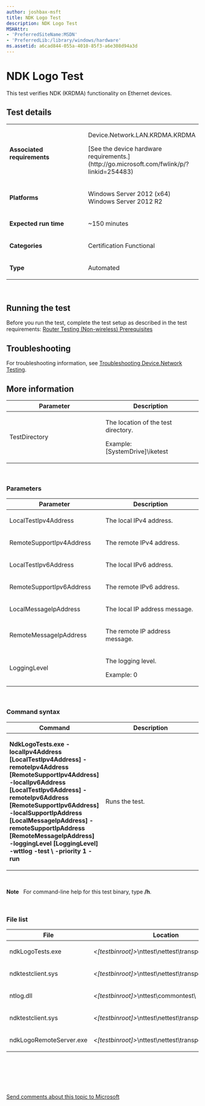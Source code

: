 ```yaml
---
author: joshbax-msft
title: NDK Logo Test
description: NDK Logo Test
MSHAttr:
- 'PreferredSiteName:MSDN'
- 'PreferredLib:/library/windows/hardware'
ms.assetid: a6cad844-055a-4010-85f3-a6e308d94a3d
---
```


# NDK Logo Test


This test verifies NDK (KRDMA) functionality on Ethernet devices.

## Test details


<table>
<colgroup>
<col width="50%" />
<col width="50%" />
</colgroup>
<tbody>
<tr class="odd">
<td><p><strong>Associated requirements</strong></p></td>
<td><p>Device.Network.LAN.KRDMA.KRDMA</p>
<p>[See the device hardware requirements.](http://go.microsoft.com/fwlink/p/?linkid=254483)</p></td>
</tr>
<tr class="even">
<td><p><strong>Platforms</strong></p></td>
<td><p>Windows Server 2012 (x64) Windows Server 2012 R2</p></td>
</tr>
<tr class="odd">
<td><p><strong>Expected run time</strong></p></td>
<td><p>~150 minutes</p></td>
</tr>
<tr class="even">
<td><p><strong>Categories</strong></p></td>
<td><p>Certification Functional</p></td>
</tr>
<tr class="odd">
<td><p><strong>Type</strong></p></td>
<td><p>Automated</p></td>
</tr>
</tbody>
</table>

 

## Running the test


Before you run the test, complete the test setup as described in the test requirements: [Router Testing (Non-wireless) Prerequisites](router-testing--non-wireless--prerequisites.md)

## Troubleshooting


For troubleshooting information, see [Troubleshooting Device.Network Testing](troubleshooting-devicenetwork-testing.md).

## More information


<table>
<colgroup>
<col width="50%" />
<col width="50%" />
</colgroup>
<thead>
<tr class="header">
<th>Parameter</th>
<th>Description</th>
</tr>
</thead>
<tbody>
<tr class="odd">
<td><p>TestDirectory</p></td>
<td><p>The location of the test directory.</p>
<p>Example: [SystemDrive]\iketest</p></td>
</tr>
</tbody>
</table>

 

### Parameters

<table>
<colgroup>
<col width="50%" />
<col width="50%" />
</colgroup>
<thead>
<tr class="header">
<th>Parameter</th>
<th>Description</th>
</tr>
</thead>
<tbody>
<tr class="odd">
<td><p>LocalTestIpv4Address</p></td>
<td><p>The local IPv4 address.</p></td>
</tr>
<tr class="even">
<td><p>RemoteSupportIpv4Address</p></td>
<td><p>The remote IPv4 address.</p></td>
</tr>
<tr class="odd">
<td><p>LocalTestIpv6Address</p></td>
<td><p>The local IPv6 address.</p></td>
</tr>
<tr class="even">
<td><p>RemoteSupportIpv6Address</p></td>
<td><p>The remote IPv6 address.</p></td>
</tr>
<tr class="odd">
<td><p>LocalMessageIpAddress</p></td>
<td><p>The local IP address message.</p></td>
</tr>
<tr class="even">
<td><p>RemoteMessageIpAddress</p></td>
<td><p>The remote IP address message.</p></td>
</tr>
<tr class="odd">
<td><p>LoggingLevel</p></td>
<td><p>The logging level.</p>
<p>Example: 0</p></td>
</tr>
</tbody>
</table>

 

### Command syntax

<table>
<colgroup>
<col width="50%" />
<col width="50%" />
</colgroup>
<thead>
<tr class="header">
<th>Command</th>
<th>Description</th>
</tr>
</thead>
<tbody>
<tr class="odd">
<td><p><strong>NdkLogoTests.exe -localIpv4Address [LocalTestIpv4Address] -remoteIpv4Address [RemoteSupportIpv4Address] -localIpv6Address [LocalTestIpv6Address] -remoteIpv6Address [RemoteSupportIpv6Address] -localSupportIpAddress [LocalMessageIpAddress] -remoteSupportIpAddress [RemoteMessageIpAddress] -loggingLevel [LoggingLevel] -wttlog -test \ -priority 1 -run</strong></p></td>
<td><p>Runs the test.</p></td>
</tr>
</tbody>
</table>

 

**Note**  
For command-line help for this test binary, type **/h**.

 

### File list

<table>
<colgroup>
<col width="50%" />
<col width="50%" />
</colgroup>
<thead>
<tr class="header">
<th>File</th>
<th>Location</th>
</tr>
</thead>
<tbody>
<tr class="odd">
<td><p>ndkLogoTests.exe</p></td>
<td><p><em>&lt;[testbinroot]&gt;</em>\nttest\nettest\transports\netiotest\</p></td>
</tr>
<tr class="even">
<td><p>ndktestclient.sys</p></td>
<td><p><em>&lt;[testbinroot]&gt;</em>\nttest\nettest\transports\netiotest\</p></td>
</tr>
<tr class="odd">
<td><p>ntlog.dll</p></td>
<td><p><em>&lt;[testbinroot]&gt;</em>\nttest\commontest\</p></td>
</tr>
<tr class="even">
<td><p>ndktestclient.sys</p></td>
<td><p><em>&lt;[testbinroot]&gt;</em>\nttest\nettest\transports\netiotest\</p></td>
</tr>
<tr class="odd">
<td><p>ndkLogoRemoteServer.exe</p></td>
<td><p><em>&lt;[testbinroot]&gt;</em>\nttest\nettest\transports\rdma\</p></td>
</tr>
</tbody>
</table>

 

 

 

[Send comments about this topic to Microsoft](mailto:wsddocfb@microsoft.com?subject=Documentation%20feedback%20%5Bp_hck\p_hck%5D:%20NDK%20Logo%20Test%20%20RELEASE:%20%284/27/2016%29&body=%0A%0APRIVACY%20STATEMENT%0A%0AWe%20use%20your%20feedback%20to%20improve%20the%20documentation.%20We%20don't%20use%20your%20email%20address%20for%20any%20other%20purpose,%20and%20we'll%20remove%20your%20email%20address%20from%20our%20system%20after%20the%20issue%20that%20you're%20reporting%20is%20fixed.%20While%20we're%20working%20to%20fix%20this%20issue,%20we%20might%20send%20you%20an%20email%20message%20to%20ask%20for%20more%20info.%20Later,%20we%20might%20also%20send%20you%20an%20email%20message%20to%20let%20you%20know%20that%20we've%20addressed%20your%20feedback.%0A%0AFor%20more%20info%20about%20Microsoft's%20privacy%20policy,%20see%20http://privacy.microsoft.com/default.aspx. "Send comments about this topic to Microsoft")




